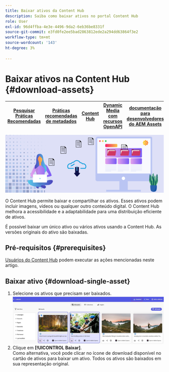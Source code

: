 ```yaml
---
title: Baixar ativos da Content Hub
description: Saiba como baixar ativos no portal Content Hub
role: User
exl-id: 96d4ffba-4e3e-4496-9da2-6eb36be8331f
source-git-commit: e3fd0fe2ee5bad2863812ede2a294dd63864f3e2
workflow-type: tm+mt
source-wordcount: '143'
ht-degree: 3%

---
```


# Baixar ativos na Content Hub {#download-assets}

| [Pesquisar Práticas Recomendadas](/help/assets/search-best-practices.md) | [Práticas recomendadas de metadados](/help/assets/metadata-best-practices.md) | [Content Hub](/help/assets/product-overview.md) | [Dynamic Media com recursos OpenAPI](/help/assets/dynamic-media-open-apis-overview.md) | [documentação para desenvolvedores do AEM Assets](https://developer.adobe.com/experience-cloud/experience-manager-apis/) |
| ------------- | --------------------------- |---------|----|-----|

<!-- ![Download assets](assets/download-asset.jpg) -->
![Baixar ativos](assets/download-asset-genstudio.jpeg)

O Content Hub permite baixar e compartilhar os ativos. Esses ativos podem incluir imagens, vídeos ou qualquer outro conteúdo digital. O Content Hub melhora a acessibilidade e a adaptabilidade para uma distribuição eficiente de ativos.

É possível baixar um único ativo ou vários ativos usando a Content Hub. As versões originais do ativo são baixadas.

## Pré-requisitos {#prerequisites}

[Usuários do Content Hub](deploy-content-hub.md#onboard-content-hub-users) podem executar as ações mencionadas neste artigo.

## Baixar ativo {#download-single-asset}

1. Selecione os ativos que precisam ser baixados.
   ![Baixar um único ativo](assets/download-assets-new.jpg)
1. Clique em **[!UICONTROL Baixar]**. <br> Como alternativa, você pode clicar no ícone de download disponível no cartão de ativos para baixar um ativo.
Todos os ativos são baixados em sua representação original.
